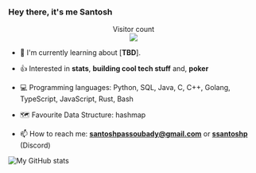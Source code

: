 ### Hey there, it's me Santosh

<p align="center"> 
  Visitor count<br>
  <img src="https://profile-counter.glitch.me/ssantoshp/count.svg" />
</p>


- 🍉 I'm currently learning about [**TBD**].

- 👍 Interested in **stats**, **building cool tech stuff** and, **poker**

- 💻 Programming languages: Python, SQL, Java, C, C++, Golang, TypeScript, JavaScript, Rust, Bash

- 🗺️ Favourite Data Structure: hashmap

- 📫 How to reach me: **santoshpassoubady@gmail.com** or **[ssantoshp](https://discord.com/users/759478394865057874)** (Discord)
  
![My GitHub stats](https://github-readme-stats.vercel.app/api?username=ssantoshp&count_private=true)



